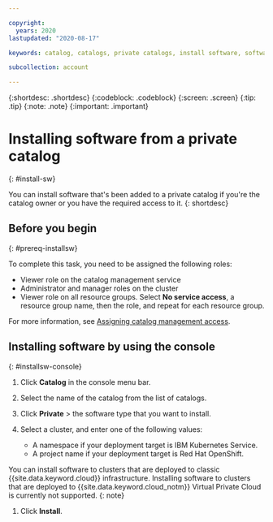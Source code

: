 ```yaml
---

copyright:
  years: 2020
lastupdated: "2020-08-17"

keywords: catalog, catalogs, private catalogs, install software, software product, deployment target

subcollection: account

---
```


{:shortdesc: .shortdesc}
{:codeblock: .codeblock}
{:screen: .screen}
{:tip: .tip}
{:note: .note}
{:important: .important}

# Installing software from a private catalog
{: #install-sw}

You can install software that's been added to a private catalog if you're the catalog owner or you have the required access to it. 
{: shortdesc} 

## Before you begin
{: #prereq-installsw}

To complete this task, you need to be assigned the following roles:

* Viewer role on the catalog management service
* Administrator and manager roles on the cluster
* Viewer role on all resource groups. Select **No service access**, a resource group name, then the role, and repeat for each resource group.

For more information, see [Assigning catalog management access](/docs/account?topic=account-catalog-access).

## Installing software by using the console
{: #installsw-console}

1. Click **Catalog** in the console menu bar.
2. Select the name of the catalog from the list of catalogs. 
1. Click **Private** > the software type that you want to install.
1. Select a cluster, and enter one of the following values:

   * A namespace if your deployment target is IBM Kubernetes Service. 
   * A project name if your deployment target is Red Hat OpenShift. 
   
  You can install software to clusters that are deployed to classic {{site.data.keyword.cloud}} infrastructure. Installing software to clusters that are deployed to {{site.data.keyword.cloud_notm}} Virtual Private Cloud is currently not supported.
  {: note}
  
1. Click **Install**.




